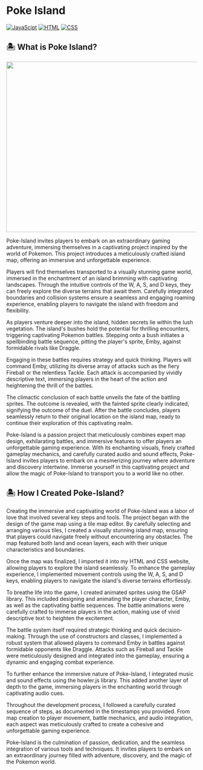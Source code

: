 # Poke Island
[![JavaScipt](https://img.shields.io/badge/JavaScript-F7DF1E?style=for-the-badge&logo=javascript&logoColor=white)]()
[![HTML](https://img.shields.io/badge/HTML-E34F26?style=for-the-badge&logo=HTML5&logoColor=white)]()
[![CSS](https://img.shields.io/badge/CSS-1572B6?style=for-the-badge&logo=CSS3&logoColor=white)]()

## 🏝️ What is Poke Island?

<p align="center">
  <img src="./poke-island.gif" width="1000" height="450">
</p>

Poke-Island invites players to embark on an extraordinary gaming adventure, immersing themselves in a captivating project inspired by the world of Pokemon. This project introduces a meticulously crafted island map, offering an immersive and unforgettable experience.

Players will find themselves transported to a visually stunning game world, immersed in the enchantment of an island brimming with captivating landscapes. Through the intuitive controls of the W, A, S, and D keys, they can freely explore the diverse terrains that await them. Carefully integrated boundaries and collision systems ensure a seamless and engaging roaming experience, enabling players to navigate the island with freedom and flexibility.

As players venture deeper into the island, hidden secrets lie within the lush vegetation. The island's bushes hold the potential for thrilling encounters, triggering captivating Pokemon battles. Stepping onto a bush initiates a spellbinding battle sequence, pitting the player's sprite, Emby, against formidable rivals like Draggle.

Engaging in these battles requires strategy and quick thinking. Players will command Emby, utilizing its diverse array of attacks such as the fiery Fireball or the relentless Tackle. Each attack is accompanied by vividly descriptive text, immersing players in the heart of the action and heightening the thrill of the battles.

The climactic conclusion of each battle unveils the fate of the battling sprites. The outcome is revealed, with the fainted sprite clearly indicated, signifying the outcome of the duel. After the battle concludes, players seamlessly return to their original location on the island map, ready to continue their exploration of this captivating realm.

Poke-Island is a passion project that meticulously combines expert map design, exhilarating battles, and immersive features to offer players an unforgettable gaming experience. With its enchanting visuals, finely crafted gameplay mechanics, and carefully curated audio and sound effects, Poke-Island invites players to embark on a mesmerizing journey where adventure and discovery intertwine. Immerse yourself in this captivating project and allow the magic of Poke-Island to transport you to a world like no other.

## 🏝️ How I Created Poke-Island?

Creating the immersive and captivating world of Poke-Island was a labor of love that involved several key steps and tools. The project began with the design of the game map using a tile map editor. By carefully selecting and arranging various tiles, I created a visually stunning island map, ensuring that players could navigate freely without encountering any obstacles. The map featured both land and ocean layers, each with their unique characteristics and boundaries.

Once the map was finalized, I imported it into my HTML and CSS website, allowing players to explore the island seamlessly. To enhance the gameplay experience, I implemented movement controls using the W, A, S, and D keys, enabling players to navigate the island's diverse terrains effortlessly.

To breathe life into the game, I created animated sprites using the GSAP library. This included designing and animating the player character, Emby, as well as the captivating battle sequences. The battle animations were carefully crafted to immerse players in the action, making use of vivid descriptive text to heighten the excitement.

The battle system itself required strategic thinking and quick decision-making. Through the use of constructors and classes, I implemented a robust system that allowed players to command Emby in battles against formidable opponents like Draggle. Attacks such as Fireball and Tackle were meticulously designed and integrated into the gameplay, ensuring a dynamic and engaging combat experience.

To further enhance the immersive nature of Poke-Island, I integrated music and sound effects using the howler.js library. This added another layer of depth to the game, immersing players in the enchanting world through captivating audio cues.

Throughout the development process, I followed a carefully curated sequence of steps, as documented in the timestamps you provided. From map creation to player movement, battle mechanics, and audio integration, each aspect was meticulously crafted to create a cohesive and unforgettable gaming experience.

Poke-Island is the culmination of passion, dedication, and the seamless integration of various tools and techniques. It invites players to embark on an extraordinary journey filled with adventure, discovery, and the magic of the Pokemon world.
